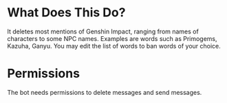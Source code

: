 # What Does This Do?

It deletes most mentions of Genshin Impact, ranging from names of characters to some NPC names.
Examples are words such as Primogems, Kazuha, Ganyu.
You may edit the list of words to ban words of your choice.


# Permissions

The bot needs permissions to delete messages and send messages.


